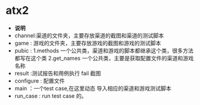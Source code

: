 # atx2
- **说明**
- channel:渠道的文件夹，主要存放渠道的截图和渠道的测试脚本
- game   : 游戏的文件夹，主要存放游戏的截图和游戏的测试脚本
- pubic   : 1.methods 一个公共类，渠道和游戏的脚本都继承这个类，很多方法都写在这个类
                2.get_names 一个公共类，主要是获取配置文件的渠道和游戏名称
- result   :测试报告和用例执行 fail 截图
- configure : 配置文件
- main    ：一个test case,在这里动态 导入相应的渠道和游戏测试脚本
- run_case : run test case 的。
